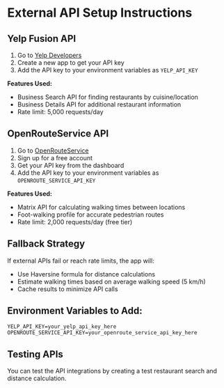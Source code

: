 # External API Setup Instructions

## Yelp Fusion API
1. Go to [Yelp Developers](https://www.yelp.com/developers)
2. Create a new app to get your API key
3. Add the API key to your environment variables as `YELP_API_KEY`

**Features Used:**
- Business Search API for finding restaurants by cuisine/location
- Business Details API for additional restaurant information
- Rate limit: 5,000 requests/day

## OpenRouteService API  
1. Go to [OpenRouteService](https://openrouteservice.org/dev/#/signup)
2. Sign up for a free account
3. Get your API key from the dashboard
4. Add the API key to your environment variables as `OPENROUTE_SERVICE_API_KEY`

**Features Used:**
- Matrix API for calculating walking times between locations
- Foot-walking profile for accurate pedestrian routes
- Rate limit: 2,000 requests/day (free tier)

## Fallback Strategy
If external APIs fail or reach rate limits, the app will:
- Use Haversine formula for distance calculations
- Estimate walking times based on average walking speed (5 km/h)
- Cache results to minimize API calls

## Environment Variables to Add:
```
YELP_API_KEY=your_yelp_api_key_here
OPENROUTE_SERVICE_API_KEY=your_openroute_service_api_key_here
```

## Testing APIs
You can test the API integrations by creating a test restaurant search and distance calculation.
